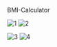 BMI-Calculator

![1](https://github.com/shammisk/BMI-Calculator/assets/99946678/d8805afe-9a52-4c22-b9e0-9cb0570e6767)     ![2](https://github.com/shammisk/BMI-Calculator/assets/99946678/1bc9b81d-a832-46c1-9b92-b78c06ae97d2)

![3](https://github.com/shammisk/BMI-Calculator/assets/99946678/4490155d-09a5-4477-96ba-d37fce50f36a)      ![4](https://github.com/shammisk/BMI-Calculator/assets/99946678/bb6e9450-849b-4794-a282-2900d984772e)




